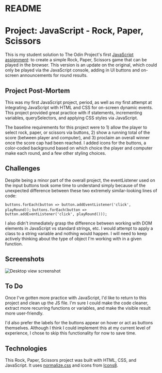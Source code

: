 # README

# Project: JavaScript - Rock, Paper, Scissors #

This is my student solution to The Odin Project's first [JavaScript assignment](https://www.theodinproject.com/lessons/dom-manipulation): to create a simple Rock, Paper, Scissors game that can be played in the browser.  This version is an update on the original, which could only be played via the JavaScript console, adding in UI buttons and on-screen announcements for round results.

## Project Post-Mortem ##

This was my first JavaScript project, period, as well as my first attempt at integrating JavaScript with HTML and CSS for on-screen dynamic events.  This project provided great practice with if statements, incrementing variables, querySelectors, and applying CSS styles via JavaScript.

The baseline requirements for this project were to 1) allow the player to select rock, paper, or scissors via buttons, 2) show a running total of the score (between player and computer), and 3) proclaim an overall winner once the score cap had been reached.  I added icons for the buttons, a color-coded background based on which choice the player and computer make each round,  and a few other styling choices.

## Challenges ##

Despite being a minor part of the overall project, the eventListener used on the input buttons took some time to understand simply because of the unexpected difference between these two extremely similar-looking lines of code:

```buttons.forEach(button => button.addEventListener('click', playRound));```
```buttons.forEach(button => button.addEventListener('click', playRound()));```

I also didn't immediately grasp the difference between working with DOM elements in JavaScript vs standard strings, etc.  I would attempt to apply a class to a string variable and nothing would happen.  I will need to keep actively thinking about the type of object I'm working with in a given function.

## Screenshots ##

![Desktop view screenshot](/screenshots/rps_screenshot.png)

## To Do ##

Once I've gotten more practice with JavaScript, I'd like to return to this project and clean up the JS file.  I'm sure I could make the code cleaner, extract more recurring functions or variables, and make the visible result more user-friendly.

I'd also prefer the labels for the buttons appear on hover or act as buttons themselves.  Although I think I could implement this at my current level of experience, I chose to skip this functionality for now to save time.

## Technologies ##

This Rock, Paper, Scissors project was built with HTML, CSS, and JavaScript.  It uses [normalize.css](https://necolas.github.io/normalize.css/) and icons from [Icons8](https://icons8.com/).